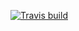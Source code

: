 [![Travis build](https://travis-ci.org/SilasKenneth/practs.svg?branch=master "Travis CI")](https://travis-ci.org/SilasKenneth/practs)